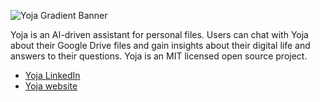 ![Yoja Gradient Banner](https://github.com/user-attachments/assets/08e8711c-7c2e-41e5-8845-595eb16585ee)

Yoja is an AI-driven assistant for personal files. Users can chat with Yoja about their Google Drive files and gain insights about their digital life and answers to their questions. Yoja is an MIT licensed open source project.

* [Yoja LinkedIn](https://www.linkedin.com/company/yoja-ai)
* [Yoja website](https://yoja.ai)
